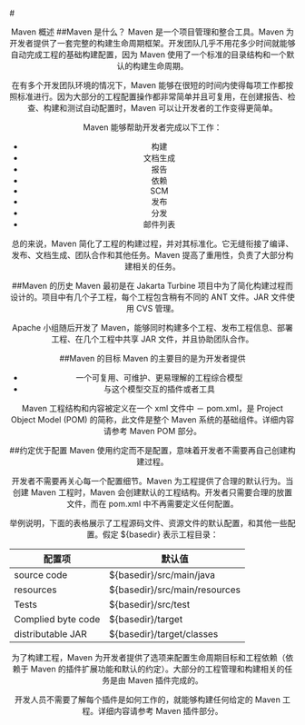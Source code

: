 #<center>Maven 概述
##Maven 是什么？
Maven 是一个项目管理和整合工具。Maven 为开发者提供了一套完整的构建生命周期框架。开发团队几乎不用花多少时间就能够自动完成工程的基础构建配置，因为 Maven 使用了一个标准的目录结构和一个默认的构建生命周期。

在有多个开发团队环境的情况下，Maven 能够在很短的时间内使得每项工作都按照标准进行。因为大部分的工程配置操作都非常简单并且可复用，在创建报告、检查、构建和测试自动配置时，Maven 可以让开发者的工作变得更简单。

Maven 能够帮助开发者完成以下工作：

* 构建
* 文档生成
* 报告
* 依赖
* SCM
* 发布
* 分发
* 邮件列表

总的来说，Maven 简化了工程的构建过程，并对其标准化。它无缝衔接了编译、发布、文档生成、团队合作和其他任务。Maven 提高了重用性，负责了大部分构建相关的任务。

##Maven 的历史
Maven 最初是在 Jakarta Turbine 项目中为了简化构建过程而设计的。项目中有几个子工程，每个工程包含稍有不同的 ANT 文件。JAR 文件使用 CVS 管理。

Apache 小组随后开发了 Maven，能够同时构建多个工程、发布工程信息、部署工程、在几个工程中共享 JAR 文件，并且协助团队合作。

##Maven 的目标
Maven 的主要目的是为开发者提供

* 一个可复用、可维护、更易理解的工程综合模型
* 与这个模型交互的插件或者工具

Maven 工程结构和内容被定义在一个 xml 文件中 － pom.xml，是 Project Object Model (POM) 的简称，此文件是整个 Maven 系统的基础组件。详细内容请参考 Maven POM 部分。

##约定优于配置
Maven 使用约定而不是配置，意味着开发者不需要再自己创建构建过程。

开发者不需要再关心每一个配置细节。Maven 为工程提供了合理的默认行为。当创建 Maven 工程时，Maven 会创建默认的工程结构。开发者只需要合理的放置文件，而在 pom.xml 中不再需要定义任何配置。

举例说明，下面的表格展示了工程源码文件、资源文件的默认配置，和其他一些配置。假定 ${basedir} 表示工程目录：


配置项              | 默认值
------------------ | -------------
source code        | ${basedir}/src/main/java
resources	         | ${basedir}/src/main/resources
Tests              | ${basedir}/src/test
Complied byte code | ${basedir}/target
distributable JAR  | ${basedir}/target/classes

为了构建工程，Maven 为开发者提供了选项来配置生命周期目标和工程依赖（依赖于 Maven 的插件扩展功能和默认的约定）。大部分的工程管理和构建相关的任务是由 Maven 插件完成的。

开发人员不需要了解每个插件是如何工作的，就能够构建任何给定的 Maven 工程。详细内容请参考 Maven 插件部分。